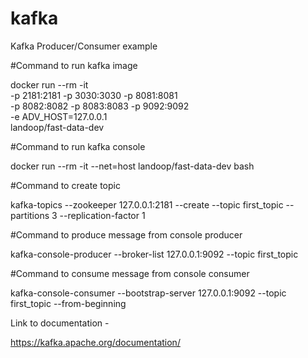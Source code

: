 # kafka
Kafka Producer/Consumer example

#Command to run kafka image

docker run --rm -it \
	-p 2181:2181 -p 3030:3030 -p 8081:8081 \
	-p 8082:8082 -p 8083:8083 -p 9092:9092 \
	-e ADV_HOST=127.0.0.1 \
	landoop/fast-data-dev
  
  #Command to run kafka console
  
  docker run --rm -it --net=host landoop/fast-data-dev bash
  
  #Command to create topic
  
  kafka-topics --zookeeper 127.0.0.1:2181 --create --topic first_topic --partitions 3 --replication-factor 1
  
  #Command to produce message from console producer
  
  kafka-console-producer --broker-list 127.0.0.1:9092 --topic first_topic
  
  #Command to consume message from console consumer
  
  kafka-console-consumer --bootstrap-server 127.0.0.1:9092 --topic first_topic --from-beginning

Link to documentation - 

https://kafka.apache.org/documentation/

